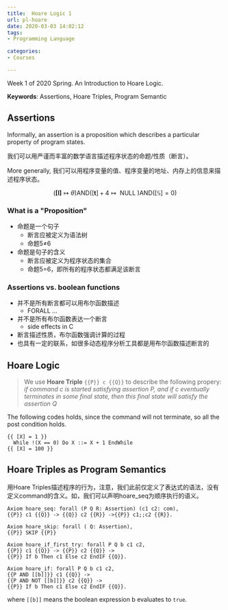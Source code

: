 ```yaml
---
title:  Hoare Logic 1
url: pl-hoare
date: 2020-03-03 14:02:12
tags: 
- Programming Language

categories:
- Courses

---
```


Week 1 of 2020 Spring. An Introduction to Hoare Logic.

**Keywords**: Assertions, Hoare Triples, Program Semantic

<!-- more -->



## Assertions

Informally, an assertion is a proposition which describes a particular property of program states.

我们可以用严谨而丰富的数学语言描述程序状态的命题/性质（断言）。

More generally, 我们可以用程序变量的值、程序变量的地址、内存上的信息来描述程序状态。

$$(\mathbf{[I]} \longmapsto \theta) \text{AND} ([\mathbf{t}] +4 \longmapsto \text { NULL } ) \mathrm{AND} ([\mathbb{S}] = 0)$$

### What is a "Proposition"

- 命题是一个句子
  - 断言应被定义为语法树
  - 命题5≠6
- 命题是句子的含义
  - 断言应被定义为程序状态的集合
  - 命题5=6，即所有的程序状态都满足该断言

### Assertions vs. boolean functions
- 并不是所有断言都可以用布尔函数描述
    - FORALL ...
- 并不是所有布尔函数表达一个断言
    - side effects in C
- 断言描述性质，布尔函数强调计算的过程
- 也具有一定的联系，如很多动态程序分析工具都是用布尔函数描述断言的

## Hoare Logic

> We use **Hoare Triple**  `{{P}} c {{Q}}` to describe the following propery:
> *if command c is started satisfying assertion P, and if c eventually terminates in some final state, then this final state will satisfy the assertion Q*

The following codes holds, since the command will not terminate, so all the post condition holds.

```
{{ [X] = 1 }}
  While !(X == 0) Do X ::= X + 1 EndWhile
{{ [X] = 100 }}
```

## Hoare Triples as Program Semantics

用Hoare Triples描述程序的行为，注意，我们此前仅定义了表达式的语法，没有定义command的含义。如，我们可以声明hoare_seq为顺序执行的语义。

```
Axiom hoare_seq: forall (P Q R: Assertion) (c1 c2: com),
{{P}} c1 {{Q}} -> {{Q}} c2 {{R}} ->{{P}} c1;;c2 {{R}}.
```

```
Axiom hoare_skip: forall ( Q: Assertion),
{{P}} SKIP {{P}} 
```

```
Axiom hoare_if_first_try: forall P Q b c1 c2,
{{P}} c1 {{Q}} -> {{P}} c2 {{Q}} ->
{{P}} If b Then c1 Else c2 EndIF {{Q}}.
```

```
Axiom hoare_if: forall P Q b c1 c2,
{{P AND [[b]]}} c1 {{Q}} ->
{{P AND NOT [[b]]}} c2 {{Q}} ->
{{P}} If b Then c1 Else c2 EndIF {{Q}}.
```

where `[[b]]` means the boolean expression b evaluates to `true`.